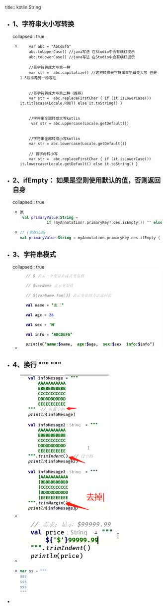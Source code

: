 title:: kotlin.String

- ## 1、字符串大小写转换
  collapsed:: true
	- ```
	      var abc = "AbCdEfG"
	      abc.toUpperCase() //java写法 在Studio中会有横杠提示
	      abc.toLowerCase() //java写法 在Studio中会有横杠提示
	   
	      //首字符转成大写第一种
	      var str =  abc.capitalize() //这种转换是字符串首字母变大写 但是1.5后推荐另一种写法
	      
	      
	      //首字符转成大写第二种（推荐）
	      var str =  abc.replaceFirstChar { if (it.isLowerCase()) it.titlecase(Locale.ROOT) else it.toString() }
	   
	   
	      //字符串全部转成大写kotlin
	       var str = abc.uppercase(Locale.getDefault())
	      
	      
	      //字符串全部转成小写kotlin
	      var str = abc.lowercase(Locale.getDefault())
	      
	      // 首字母转小写
	      var str =  abc.replaceFirstChar { if (it.isLowerCase()) it.lowercase(Locale.getDefault() else it.toString() }
	  ```
- ## 2、ifEmpty：  如果是空则使用默认的值，否则返回自身
  collapsed:: true
	- ```kotlin
	  原
	   val primaryValue:String =
	              if (myAnnotation?.primaryKey?.des.isEmpty()) "" else myAnnotation?.primaryKey?.des.toString()
	  ```
	- ```kotlin
	  // {里默认值}
	  val primaryValue:String = myAnnotation.primaryKey.des.ifEmpty { "" }  
	  ```
- ## 3、字符串模式
  collapsed:: true
	- ![image.png](../assets/image_1690207898123_0.png)
- ## 4、换行 """ """
	- ![image.png](../assets/image_1690208055757_0.png)
	- ![image.png](../assets/image_1690208129293_0.png)
	- ```kotlin
	  var ss = """
	  sss
	  sss
	  sss
	  """
	  ```
-